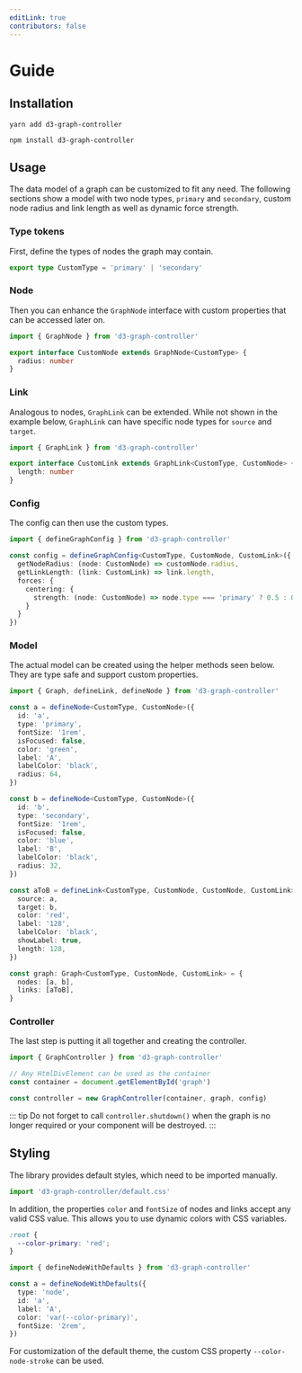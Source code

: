 ```yaml
---
editLink: true
contributors: false
---
```


# Guide

## Installation

<CodeGroup>
  <CodeGroupItem title="Yarn" active>

```bash:no-line-numbers
yarn add d3-graph-controller
```
  </CodeGroupItem>
  <CodeGroupItem title="npm">

```bash:no-line-numbers
npm install d3-graph-controller
```
  </CodeGroupItem>
</CodeGroup>

## Usage

The data model of a graph can be customized to fit any need.
The following sections show a model with two node types, `primary` and `secondary`, custom node radius and link length as well as dynamic force strength.

### Type tokens

First, define the types of nodes the graph may contain.

```ts
export type CustomType = 'primary' | 'secondary'
```

### Node

Then you can enhance the `GraphNode` interface with custom properties that can be accessed later on.

```ts
import { GraphNode } from 'd3-graph-controller'

export interface CustomNode extends GraphNode<CustomType> {
  radius: number
}
```

### Link

Analogous to nodes, `GraphLink` can be extended.
While not shown in the example below, `GraphLink` can have specific node types for `source` and `target`.

```ts
import { GraphLink } from 'd3-graph-controller'

export interface CustomLink extends GraphLink<CustomType, CustomNode> {
  length: number
}
```

### Config

The config can then use the custom types.

```ts
import { defineGraphConfig } from 'd3-graph-controller'

const config = defineGraphConfig<CustomType, CustomNode, CustomLink>({
  getNodeRadius: (node: CustomNode) => customNode.radius,
  getLinkLength: (link: CustomLink) => link.length,
  forces: {
    centering: {
      strength: (node: CustomNode) => node.type === 'primary' ? 0.5 : 0.1,
    }
  }
})
```

### Model

The actual model can be created using the helper methods seen below.
They are type safe and support custom properties.

```ts
import { Graph, defineLink, defineNode } from 'd3-graph-controller'

const a = defineNode<CustomType, CustomNode>({
  id: 'a',
  type: 'primary',
  fontSize: '1rem',
  isFocused: false,
  color: 'green',
  label: 'A',
  labelColor: 'black',
  radius: 64,
})

const b = defineNode<CustomType, CustomNode>({
  id: 'b',
  type: 'secondary',
  fontSize: '1rem',
  isFocused: false,
  color: 'blue',
  label: 'B',
  labelColor: 'black',
  radius: 32,
})

const aToB = defineLink<CustomType, CustomNode, CustomNode, CustomLink>({
  source: a,
  target: b,
  color: 'red',
  label: '128',
  labelColor: 'black',
  showLabel: true,
  length: 128,
})

const graph: Graph<CustomType, CustomNode, CustomLink> = {
  nodes: [a, b],
  links: [aToB],
}
```

### Controller

The last step is putting it all together and creating the controller.

```ts
import { GraphController } from 'd3-graph-controller'

// Any HtmlDivElement can be used as the container
const container = document.getElementById('graph')

const controller = new GraphController(container, graph, config)
```

::: tip
Do not forget to call `controller.shutdown()` when the graph is no longer required or your component will be destroyed.
:::

## Styling

The library provides default styles, which need to be imported manually.

```ts
import 'd3-graph-controller/default.css'
```

In addition, the properties `color` and `fontSize` of nodes and links accept any valid CSS value.
This allows you to use dynamic colors with CSS variables.

```css
:root {
  --color-primary: 'red';
}
```

```ts
import { defineNodeWithDefaults } from 'd3-graph-controller'

const a = defineNodeWithDefaults({
  type: 'node',
  id: 'a',
  label: 'A',
  color: 'var(--color-primary)',
  fontSize: '2rem',
})
```

For customization of the default theme, the custom CSS property `--color-node-stroke` can be used.
